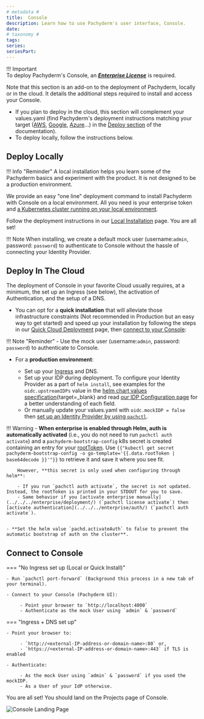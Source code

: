 ```yaml
---
# metadata # 
title:  Console 
description: Learn how to use Pachyderm's user interface, Console. 
date: 
# taxonomy #
tags: 
series:
seriesPart:
--- 
```


!!! Important  
    To deploy Pachyderm's Console,
    an [***Enterprise License***](../../../enterprise/) is required. 


Note that this section is an add-on to the deployment of Pachyderm, locally or in the cloud. 
It details the additional steps required to install and access your Console.

- If you plan to deploy in the cloud, this section will complement your values.yaml (find Pachyderm's deployment instructions matching your target ([AWS](../aws-deploy-pachyderm/), [Google](../google-cloud-platform/), [Azure](../azure/)...) in the [Deploy section](../) of the documentation).
- To deploy locally, follow the instructions below.

## Deploy Locally

!!! Info "Reminder"
      A local installation helps you learn
      some of the Pachyderm basics and experiment with the product. It is not designed to be a production environment.

We provide an easy "one line" deployment command to install Pachyderm with Console on a local environment. All you need is your enterprise token and [a Kubernetes cluster running on your local environment](../../../getting-started/local-installation/#prerequisites).

Follow the deployment instructions in our [Local Installation](../../getting-started/local-installation.md#deploy-pachyderm-community-edition-or-enterprise-with-console) page.
You are all set!

!!! Note
    When installing, we create a default mock user (username:`admin`, password: `password`) to authenticate to Console without the hassle of connecting your Identity Provider.

## Deploy In The Cloud

The deployment of Console in your favorite Cloud usually requires, at a minimum, the set up an Ingress (see below), the activation of Authentication, and the setup of a DNS.

- You can opt for a **quick installation** that will alleviate those infrastructure constraints (Not recommended in Production but an easy way to get started) and speed up your installation by following the steps in our [Quick Cloud Deployment](../quickstart/) page, then [connect to your Console](#connect-to-console): 

!!! Note "Reminder"
    - Use the mock user (username:`admin`, password: `password`) to authenticate to Console.

- For a **production environment**:

    - Set up your [Ingress](../ingress/#ingress) and DNS.
    - Set up your IDP during deployment.
        To configure your Identity Provider as a part of `helm install`, see examples for the `oidc.upstreamIDPs` value in the [helm chart values specification](https://github.com/pachyderm/pachyderm/blob/42462ba37f23452a5ea764543221bf8946cebf4f/etc/helm/pachyderm/values.yaml#L461){target=_blank} and read [our IDP Configuration page](../../../enterprise/auth/authentication/idp-dex) for a better understanding of each field. 
    - Or manually update your values.yaml with `oidc.mockIDP = false` then [set up an Identity Provider by using `pachctl`](../../../enterprise/auth/authentication/idp-dex).

!!! Warning
    - **When enterprise is enabled through Helm, auth is automatically activated** (i.e., you do not need to run `pachctl auth activate`) and a `pachyderm-bootstrap-config` k8s secret is created containing an entry for your [rootToken](../../../enterprise/auth/#activate-user-access-management). Use `{{"kubectl get secret pachyderm-bootstrap-config -o go-template='{{.data.rootToken | base64decode }}'"}}` to retrieve it and save it where you see fit.
    
        However, **this secret is only used when configuring through helm**:

        - If you run `pachctl auth activate`, the secret is not updated. Instead, the rootToken is printed in your STDOUT for you to save.
        - Same behavior if you [activate enterprise manually](../../../enterprise/deployment/) (`pachctl license activate`) then [activate authentication](../../../enterprise/auth/) (`pachctl auth activate`).


    - **Set the helm value `pachd.activateAuth` to false to prevent the automatic bootstrap of auth on the cluster**.

## Connect to Console

=== "No Ingress set up (Local or Quick Install)"

    - Run `pachctl port-forward` (Background this process in a new tab of your terminal).
    
    - Connect to your Console (Pachyderm UI):

         - Point your browser to `http://localhost:4000` 
         - Authenticate as the mock User using `admin` & `password` 

=== "Ingress + DNS set up"

    - Point your browser to:

         - `http://<external-IP-address-or-domain-name>:80` or,
         - `https://<external-IP-address-or-domain-name>:443` if TLS is enabled

    - Authenticate:

         - As the mock User using `admin` & `password` if you used the mockIDP.
         - As a User of your IdP otherwise.


You are all set! 
You should land on the Projects page of Console.

![Console Landing Page](../../../getting-started/images/console_landing_page.png)


